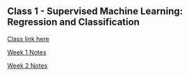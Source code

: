 ## Class 1 - Supervised Machine Learning: Regression and Classification

[Class link here](https://www.coursera.org/learn/machine-learning?specialization=machine-learning-introduction)

[Week 1 Notes](class_1/week_1/README.md)

[Week 2 Notes](class_1/week_2/README.md)
